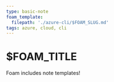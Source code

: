 ```yaml
---
type: basic-note
foam_template:
  filepath: './azure-cli/$FOAM_SLUG.md'
tags: azure, cloud, cli
---
```


# $FOAM_TITLE

Foam includes note templates!

